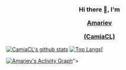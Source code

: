 <h3 align="center">
  Hi there 👋, I'm
  <a href=”https://github.com/CamiaCL”><p> Amariev </p>(CamiaCL)</a>
</h3>

<!--
**CamiaCL/CamiaCL** is a ✨ _special_ ✨ repository because its `README.md` (this file) appears on your GitHub profile.

Here are some ideas to get you started:

- 🔭 I’m currently working on ...
- 🌱 I’m currently learning ...
- 👯 I’m looking to collaborate on ...
- 🤔 I’m looking for help with ...
- 💬 Ask me about ...
- 📫 How to reach me: ...
- 😄 Pronouns: ...
- ⚡ Fun fact: ...
-->

[![CamiaCL's github stats](https://github-readme-stats.vercel.app/api?username=CamiaCL&show_icons=true&theme=merko)](https://github.com/CamiaCL)
[![Top Langs](https://github-readme-stats.vercel.app/api/top-langs/?username=CamiaCL&layout=compact&theme=merko)](https://github.com/anuraghazra/github-readme-stats)[

<a href="https://github.com/CamiaCL/github-readme-activity-graph"><img alt="Amariev's Activity Graph" src="https://denvercoder1-activity-graph.herokuapp.com/graph/?username=CamiaCL&bg_color=1F222E&color=F8D866&line=F85D7F&point=FFFFFF&hide_border=true" /></a>">
